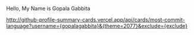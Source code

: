  Hello, My Name is Gopala Gabbita

 
http://github-profile-summary-cards.vercel.app/api/cards/most-commit-language?username={gopalagabbita}&{theme=2077}&exclude={exclude}


 
